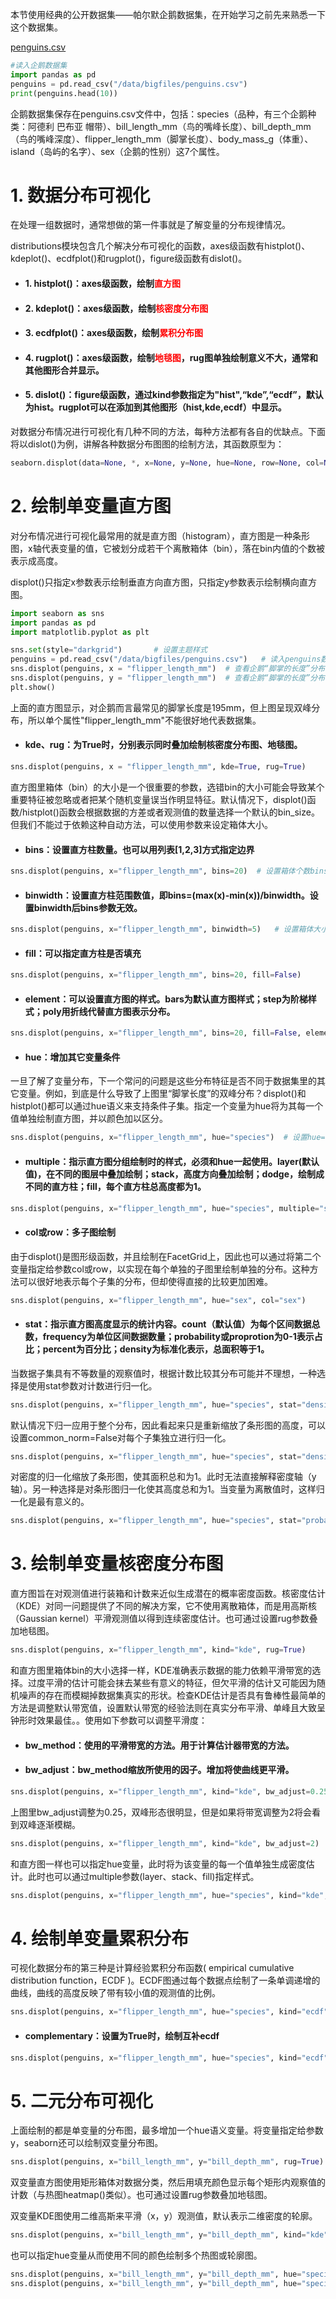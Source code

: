 本节使用经典的公开数据集——帕尔默企鹅数据集，在开始学习之前先来熟悉一下这个数据集。

[penguins.csv](./数据集/penguins.csv)

```python
#读入企鹅数据集
import pandas as pd
penguins = pd.read_csv("/data/bigfiles/penguins.csv")
print(penguins.head(10))
```

企鹅数据集保存在penguins.csv文件中，包括：species（品种，有三个企鹅种类：阿德利 巴布亚 帽带）、bill_length_mm（鸟的嘴峰长度）、bill_depth_mm（鸟的嘴峰深度）、flipper_length_mm（脚掌长度）、body_mass_g（体重）、island（岛屿的名字）、sex（企鹅的性别）这7个属性。

# 1. 数据分布可视化    

在处理一组数据时，通常想做的第一件事就是了解变量的分布规律情况。

distributions模块包含几个解决分布可视化的函数，axes级函数有histplot()、kdeplot()、ecdfplot()和rugplot()，figure级函数有dislot()。

* #### 1. histplot()：axes级函数，绘制<font color=Red>__直方图__</font>
* #### 2. kdeplot()：axes级函数，绘制<font color=Red>__核密度分布图__</font>
* #### 3. ecdfplot()：axes级函数，绘制<font color=Red>__累积分布图__</font>
* #### 4. rugplot()：axes级函数，绘制<font color=Red>__地毯图__</font>，rug图单独绘制意义不大，通常和其他图形合并显示。
* #### 5. dislot()：figure级函数，通过kind参数指定为"hist",“kde”,“ecdf”，默认为hist。rugplot可以在添加到其他图形（hist,kde,ecdf）中显示。

对数据分布情况进行可视化有几种不同的方法，每种方法都有各自的优缺点。下面将以dislot()为例，讲解各种数据分布图图的绘制方法，其函数原型为：
```python
seaborn.displot(data=None, *, x=None, y=None, hue=None, row=None, col=None, weights=None, kind='hist', rug=False, rug_kws=None, log_scale=None, legend=True, palette=None, hue_order=None, hue_norm=None, color=None, col_wrap=None, row_order=None, col_order=None, height=5, aspect=1, facet_kws=None, **kwargs)
```

# 2. 绘制单变量直方图

对分布情况进行可视化最常用的就是直方图（histogram），直方图是一种条形图，x轴代表变量的值，它被划分成若干个离散箱体（bin），落在bin内值的个数被表示成高度。

displot()只指定x参数表示绘制垂直方向直方图，只指定y参数表示绘制横向直方图。


```python
import seaborn as sns
import pandas as pd
import matplotlib.pyplot as plt

sns.set(style="darkgrid")       # 设置主题样式
penguins = pd.read_csv("/data/bigfiles/penguins.csv")   # 读入penguins数据集
sns.displot(penguins, x = "flipper_length_mm")  # 查看企鹅“脚掌的长度”分布情况，垂直方向直方图
sns.displot(penguins, y = "flipper_length_mm")  # 查看企鹅“脚掌的长度”分布情况，横向直方图
plt.show()
```

上面的直方图显示，对企鹅而言最常见的脚掌长度是195mm，但上图呈现双峰分布，所以单个属性"flipper_length_mm"不能很好地代表数据集。

* #### kde、rug：为True时，分别表示同时叠加绘制核密度分布图、地毯图。


```python
sns.displot(penguins, x = "flipper_length_mm", kde=True, rug=True)
```

直方图里箱体（bin）的大小是一个很重要的参数，选错bin的大小可能会导致某个重要特征被忽略或者把某个随机变量误当作明显特征。默认情况下，displot()函数/histplot()函数会根据数据的方差或者观测值的数量选择一个默认的bin_size。但我们不能过于依赖这种自动方法，可以使用参数来设定箱体大小。
* #### bins：设置直方柱数量。也可以用列表\[1,2,3\]方式指定边界


```python
sns.displot(penguins, x="flipper_length_mm", bins=20)  # 设置箱体个数bins=20
```

* #### binwidth：设置直方柱范围数值，即bins=(max(x)-min(x))/binwidth。设置binwidth后bins参数无效。


```python
sns.displot(penguins, x="flipper_length_mm", binwidth=5)   # 设置箱体大小binwidth=5
```

* #### fill：可以指定直方柱是否填充


```python
sns.displot(penguins, x="flipper_length_mm", bins=20, fill=False)
```

* #### element：可以设置直方图的样式。bars为默认直方图样式；step为阶梯样式；poly用折线代替直方图表示分布。


```python
sns.displot(penguins, x="flipper_length_mm", bins=20, fill=False, element='step')
```

* #### hue：增加其它变量条件
一旦了解了变量分布，下一个常问的问题是这些分布特征是否不同于数据集里的其它变量。例如，到底是什么导致了上图里“脚掌长度”的双峰分布？displot()和histplot()都可以通过hue语义来支持条件子集。指定一个变量为hue将为其每一个值单独绘制直方图，并以颜色加以区分。


```python
sns.displot(penguins, x="flipper_length_mm", hue="species")  # 设置hue="species"，此时multiple参数是默认值'layer'即多层色调叠加
```

* #### multiple：指示直方图分组绘制时的样式，必须和hue一起使用。layer(默认值)，在不同的图层中叠加绘制；stack，高度方向叠加绘制；dodge，绘制成不同的直方柱；fill，每个直方柱总高度都为1。


```python
sns.displot(penguins, x="flipper_length_mm", hue="species", multiple="stack") # 设置multiple='stack'此时多个hue竖直堆叠
```

* #### col或row：多子图绘制
由于displot()是图形级函数，并且绘制在FacetGrid上，因此也可以通过将第二个变量指定给参数col或row，以实现在每个单独的子图里绘制单独的分布。这种方法可以很好地表示每个子集的分布，但却使得直接的比较更加困难。


```python
sns.displot(penguins, x="flipper_length_mm", hue="sex", col="sex")
```

* #### stat：指示直方图高度显示的统计内容。count（默认值）为每个区间数据总数，frequency为单位区间数据数量；probability或proprotion为0-1表示占比；percent为百分比；density为标准化表示，总面积等于1。

当数据子集具有不等数量的观察值时，根据计数比较其分布可能并不理想，一种选择是使用stat参数对计数进行归一化。


```python
sns.displot(penguins, x="flipper_length_mm", hue="species", stat="density") # 设置stat="density"，对密度归一化
```

默认情况下归一应用于整个分布，因此看起来只是重新缩放了条形图的高度，可以设置common_norm=False对每个子集独立进行归一化。


```python
sns.displot(penguins, x="flipper_length_mm", hue="species", stat="density", common_norm=False)
```

对密度的归一化缩放了条形图，使其面积总和为1。此时无法直接解释密度轴（y轴）。另一种选择是对条形图归一化使其高度总和为1。当变量为离散值时，这样归一化是最有意义的。


```python
sns.displot(penguins, x="flipper_length_mm", hue="species", stat="probability") # 设置stat="probability"，条形图高度归一化
```

# 3. 绘制单变量核密度分布图

直方图旨在对观测值进行装箱和计数来近似生成潜在的概率密度函数。核密度估计（KDE）对同一问题提供了不同的解决方案，它不使用离散箱体，而是用高斯核（Gaussian kernel）平滑观测值以得到连续密度估计。也可通过设置rug参数叠加地毯图。


```python
sns.displot(penguins, x="flipper_length_mm", kind="kde", rug=True)
```

和直方图里箱体bin的大小选择一样，KDE准确表示数据的能力依赖平滑带宽的选择。过度平滑的估计可能会抹去某些有意义的特征，但欠平滑的估计又可能因为随机噪声的存在而模糊掉数据集真实的形状。检查KDE估计是否具有鲁棒性最简单的方法是调整默认带宽值，设置默认带宽的经验法则在真实分布平滑、单峰且大致呈钟形时效果最佳。。使用如下参数可以调整平滑度：
* #### bw_method：使用的平滑带宽的方法。用于计算估计器带宽的方法。
* #### bw_adjust：bw_method缩放所使用的因子。增加将使曲线更平滑。


```python
sns.displot(penguins, x="flipper_length_mm", kind="kde", bw_adjust=0.25) 
```

上图里bw_adjust调整为0.25，双峰形态很明显，但是如果将带宽调整为2将会看到双峰逐渐模糊。


```python
sns.displot(penguins, x="flipper_length_mm", kind="kde", bw_adjust=2)
```

和直方图一样也可以指定hue变量，此时将为该变量的每一个值单独生成密度估计。此时也可以通过multiple参数(layer、stack、fill)指定样式。


```python
sns.displot(penguins, x="flipper_length_mm", hue="species", kind="kde", multiple="stack")
```

# 4. 绘制单变量累积分布

可视化数据分布的第三种是计算经验累积分布函数( empirical cumulative distribution function，ECDF )。ECDF图通过每个数据点绘制了一条单调递增的曲线，曲线的高度反映了带有较小值的观测值的比例。


```python
sns.displot(penguins, x="flipper_length_mm", hue="species", kind="ecdf")
```

* #### complementary：设置为True时，绘制互补ecdf


```python
sns.displot(penguins, x="flipper_length_mm", hue="species", kind="ecdf", complementary=True)
```

# 5. 二元分布可视化

上面绘制的都是单变量的分布图，最多增加一个hue语义变量。将变量指定给参数y，seaborn还可以绘制双变量分布图。


```python
sns.displot(penguins, x="bill_length_mm", y="bill_depth_mm", rug=True)
```

双变量直方图使用矩形箱体对数据分类，然后用填充颜色显示每个矩形内观察值的计数（与热图heatmap()类似）。也可通过设置rug参数叠加地毯图。

双变量KDE图使用二维高斯来平滑（x，y）观测值，默认表示二维密度的轮廓。


```python
sns.displot(penguins, x="bill_length_mm", y="bill_depth_mm", kind="kde")
```

也可以指定hue变量从而使用不同的颜色绘制多个热图或轮廓图。


```python
sns.displot(penguins, x="bill_length_mm", y="bill_depth_mm", hue="species")
sns.displot(penguins, x="bill_length_mm", y="bill_depth_mm", hue="species", kind="kde")
```
